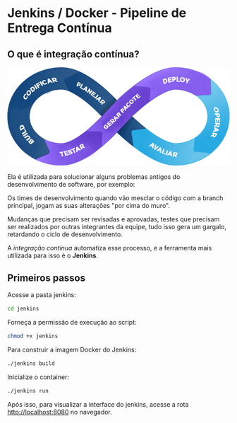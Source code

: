 # Jenkins / Docker - Pipeline de Entrega Contínua

## O que é integração contínua?

![ilustração integração contínua](imgs/integracao-continua.png)

Ela é utilizada para solucionar alguns problemas antigos do desenvolvimento de software, por exemplo:

Os times de desenvolvimento quando vão mesclar o código com a branch principal, jogam as suas alterações "por cima do muro".

Mudanças que precisam ser revisadas e aprovadas, testes que precisam ser realizados por outras integrantes da equipe, tudo isso gera um gargalo, retardando o ciclo de desenvolvimento.

A *integração contínua* automatiza esse processo, e a ferramenta mais utilizada para isso é o **Jenkins**.

## Primeiros passos

Acesse a pasta jenkins:

```bash
cd jenkins
```

Forneça a permissão de execução ao script:

```bash
chmod +x jenkins
```

Para construir a imagem Docker do Jenkins:

```bash
./jenkins build
```

Inicialize o container:

```bash
./jenkins run
```

Após isso, para visualizar a interface do jenkins, acesse a rota [http://localhost:8080](http://localhost:8080) no navegador.
